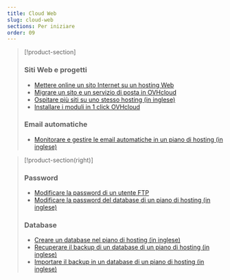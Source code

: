 ```yaml
---
title: Cloud Web
slug: cloud-web
sections: Per iniziare
order: 09
---
```


> [!product-section]
>
> ### Siti Web e progetti
>
> - [Mettere online un sito Internet su un hosting Web](https://docs.ovh.com/it/hosting/hosting_condiviso_come_mettere_online_il_tuo_sito/)
> - [Migrare un sito e un servizio di posta in OVHcloud](https://docs.ovh.com/it/hosting/migrare-un-sito-in-ovh/)
> - [Ospitare più siti su uno stesso hosting (in inglese)](https://docs.ovh.com/gb/en/hosting/multisites-configuring-multiple-websites/)
> - [Installare i moduli in 1 click OVHcloud](https://docs.ovh.com/it/hosting/hosting_condiviso_guida_ai_moduli_degli_hosting_condivisi/)
>
> ### Email automatiche
>
> - [Monitorare e gestire le email automatiche in un piano di hosting (in inglese)](https://docs.ovh.com/gb/en/hosting/web_hosting_monitoring_automatic_emails/)
>

> [!product-section(right)]
>
> ### Password
>
> - [Modificare la password di un utente FTP](https://docs.ovh.com/it/hosting/modificare-la-password-utente-ftp/)
> - [Modificare la password del database di un piano di hosting (in inglese)](https://docs.ovh.com/gb/en/hosting/change-password-database/)
>
> ### Database
>
> - [Creare un database nel piano di hosting (in inglese)](https://docs.ovh.com/gb/en/hosting/creating-database/)
> - [Recuperare il backup di un database di un piano di hosting (in inglese)](https://docs.ovh.com/gb/en/hosting/web_hosting_database_export_guide/)
> - [Importare il backup in un database di un piano di hosting (in inglese)](https://docs.ovh.com/gb/en/hosting/web_hosting_guide_to_importing_a_mysql_database/)
>